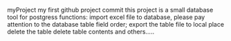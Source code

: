  myProject
my first github project commit
this project is a small database tool for postgress
functions:
import excel file to database, please pay attention to the database table field order;
export the table file to local place
delete the table
delete table contents
and others.....
